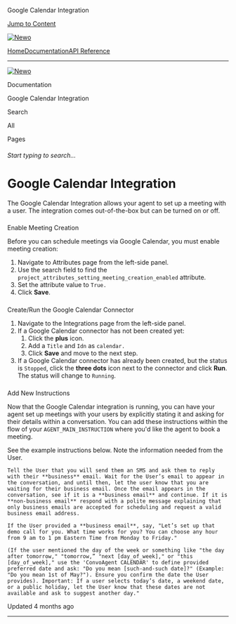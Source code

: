 Google Calendar Integration

[Jump to Content](#content)

[![Newo](https://files.readme.io/895bdeef8322f081f6d0f4507a17e414930dfddfddf1de452f458dc00698ca84-small-svgviewer-png-output_9.png)](/)

[Home](/)[Documentation](index.md)[API Reference](/reference)

* * *

[![Newo](https://files.readme.io/895bdeef8322f081f6d0f4507a17e414930dfddfddf1de452f458dc00698ca84-small-svgviewer-png-output_9.png)](/)

Documentation

Google Calendar Integration

Search

All

Pages

###### Start typing to search…

# Google Calendar Integration

The Google Calendar Integration allows your agent to set up a meeting with a user. The integration comes out-of-the-box but can be turned on or off.

### 

Enable Meeting Creation

[](#enable-meeting-creation)

Before you can schedule meetings via Google Calendar, you must enable meeting creation:

1.  Navigate to Attributes page from the left-side panel.
2.  Use the search field to find the `project_attributes_setting_meeting_creation_enabled` attribute.
3.  Set the attribute value to `True.`
4.  Click **Save**.

### 

Create/Run the Google Calendar Connector

[](#createrun-the-google-calendar-connector)

1.  Navigate to the Integrations page from the left-side panel.
2.  If a Google Calendar connector has not been created yet:
    1.  Click the **plus** icon.
    2.  Add a `Title` and `Idn` as `calendar.`
    3.  Click **Save** and move to the next step.
3.  If a Google Calendar connector has already been created, but the status is `Stopped`, click the **three dots** icon next to the connector and click **Run**. The status will change to `Running`.

### 

Add New Instructions

[](#add-new-instructions)

Now that the Google Calendar integration is running, you can have your agent set up meetings with your users by explicitly stating it and asking for their details within a conversation. You can add these instructions within the flow of your `AGENT_MAIN_INSTRUCTION` where you'd like the agent to book a meeting.

See the example instructions below. Note the information needed from the User.

```
Tell the User that you will send them an SMS and ask them to reply with their **business** email. Wait for the User’s email to appear in the conversation, and until then, let the user know that you are waiting for their business email. Once the email appears in the conversation, see if it is a **business email** and continue. If it is **non-business email** respond with a polite message explaining that only business emails are accepted for scheduling and request a valid business email address.

If the User provided a **business email**, say, "Let’s set up that demo call for you. What time works for you? You can choose any hour from 9 am to 1 pm Eastern Time from Monday to Friday."

(If the user mentioned the day of the week or something like "the day after tomorrow," "tomorrow,” "next [day_of_week]," or "this [day_of_week]," use the 'ConvoAgent CALENDAR' to define provided preferred date and ask: "Do you mean [such-and-such date]?" (Example: "Do you mean 1st of May?"). Ensure you confirm the date the User provides). Important: If a user selects today’s date, a weekend date, or a public holiday, let the User know that these dates are not available and ask to suggest another day."
```

Updated 4 months ago

* * *
